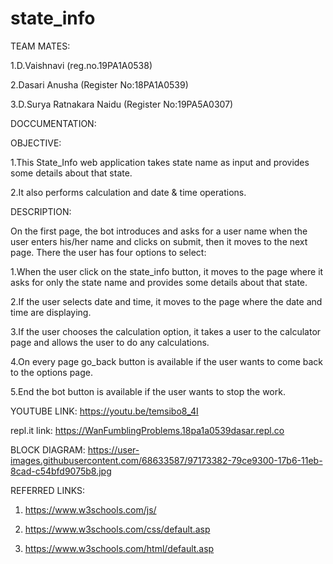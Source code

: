 # state_info

TEAM MATES:

1.D.Vaishnavi (reg.no.19PA1A0538)

2.Dasari Anusha (Register No:18PA1A0539)

3.D.Surya Ratnakara Naidu (Register No:19PA5A0307)


DOCCUMENTATION:

OBJECTIVE:

1.This State_Info web application takes state name as input and provides some details about that state.

2.It also performs calculation and date & time operations.


DESCRIPTION:

On the first page, the bot introduces and asks for a user name when the user enters his/her name and clicks on submit, then it moves to the next page. There the user has four options to select:

1.When the user click on the state_info button, it moves to the page where it asks for only the state name and provides some details about that state.

2.If the user selects date and time, it moves to the page where the date and time are displaying.

3.If the user chooses the calculation option, it takes a user to the calculator page and allows the user to do any calculations.

4.On every page go_back button is available if the user wants to come back to the options page.

5.End the bot button is available if the user wants to stop the work.


YOUTUBE LINK: https://youtu.be/temsibo8_4I

repl.it link: https://WanFumblingProblems.18pa1a0539dasar.repl.co

BLOCK DIAGRAM: https://user-images.githubusercontent.com/68633587/97173382-79ce9300-17b6-11eb-8cad-c54bfd9075b8.jpg

REFERRED LINKS: 

1. https://www.w3schools.com/js/

2. https://www.w3schools.com/css/default.asp

3. https://www.w3schools.com/html/default.asp
